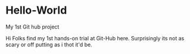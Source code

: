 # Hello-World
My 1st Git hub project

Hi Folks find my 1st hands-on trial at Git-Hub here.
Surprisingly its not as scary or off putting as i thot it'd be.
